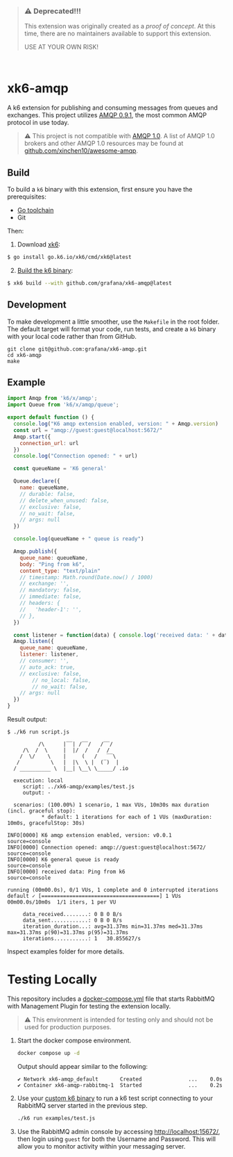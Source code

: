 > ### ⚠️ Deprecated!!!
>
> This extension was originally created as a _proof of concept_.
> At this time, there are no maintainers available to support this extension.
>
> USE AT YOUR OWN RISK!

<br />

# xk6-amqp

A k6 extension for publishing and consuming messages from queues and exchanges.
This project utilizes [AMQP 0.9.1](https://www.rabbitmq.com/tutorials/amqp-concepts.html), the most common AMQP protocol in use today.

> :warning: This project is not compatible with [AMQP 1.0](http://docs.oasis-open.org/amqp/core/v1.0/os/amqp-core-overview-v1.0-os.html).
> A list of AMQP 1.0 brokers and other AMQP 1.0 resources may be found at [github.com/xinchen10/awesome-amqp](https://github.com/xinchen10/awesome-amqp).

## Build

To build a `k6` binary with this extension, first ensure you have the prerequisites:

- [Go toolchain](https://go101.org/article/go-toolchain.html)
- Git

Then:

1. Download [xk6](https://github.com/grafana/xk6):
  ```bash
  $ go install go.k6.io/xk6/cmd/xk6@latest
  ```

2. [Build the k6 binary](https://github.com/grafana/xk6#command-usage):
  ```bash
  $ xk6 build --with github.com/grafana/xk6-amqp@latest
  ```

## Development
To make development a little smoother, use the `Makefile` in the root folder. The default target will format your code, run tests, and create a `k6` binary with your local code rather than from GitHub.

```shell
git clone git@github.com:grafana/xk6-amqp.git
cd xk6-amqp
make
```

## Example

```javascript
import Amqp from 'k6/x/amqp';
import Queue from 'k6/x/amqp/queue';

export default function () {
  console.log("K6 amqp extension enabled, version: " + Amqp.version)
  const url = "amqp://guest:guest@localhost:5672/"
  Amqp.start({
    connection_url: url
  })
  console.log("Connection opened: " + url)

  const queueName = 'K6 general'

  Queue.declare({
    name: queueName,
    // durable: false,
    // delete_when_unused: false,
    // exclusive: false,
    // no_wait: false,
    // args: null
  })

  console.log(queueName + " queue is ready")

  Amqp.publish({
    queue_name: queueName,
    body: "Ping from k6",
    content_type: "text/plain"
    // timestamp: Math.round(Date.now() / 1000)
    // exchange: '',
    // mandatory: false,
    // immediate: false,
    // headers: {
    //   'header-1': '',
    // },
  })

  const listener = function(data) { console.log('received data: ' + data) }
  Amqp.listen({
    queue_name: queueName,
    listener: listener,
    // consumer: '',
    // auto_ack: true,
    // exclusive: false,
		// no_local: false,
		// no_wait: false,
    // args: null
  })
}

```

Result output:

```plain
$ ./k6 run script.js

          /\      |‾‾| /‾‾/   /‾‾/
     /\  /  \     |  |/  /   /  /
    /  \/    \    |     (   /   ‾‾\
   /          \   |  |\  \ |  (‾)  |
  / __________ \  |__| \__\ \_____/ .io

  execution: local
     script: ../xk6-amqp/examples/test.js
     output: -

  scenarios: (100.00%) 1 scenario, 1 max VUs, 10m30s max duration (incl. graceful stop):
           * default: 1 iterations for each of 1 VUs (maxDuration: 10m0s, gracefulStop: 30s)

INFO[0000] K6 amqp extension enabled, version: v0.0.1    source=console
INFO[0000] Connection opened: amqp://guest:guest@localhost:5672/  source=console
INFO[0000] K6 general queue is ready                     source=console
INFO[0000] received data: Ping from k6                   source=console

running (00m00.0s), 0/1 VUs, 1 complete and 0 interrupted iterations
default ✓ [======================================] 1 VUs  00m00.0s/10m0s  1/1 iters, 1 per VU

     data_received........: 0 B 0 B/s
     data_sent............: 0 B 0 B/s
     iteration_duration...: avg=31.37ms min=31.37ms med=31.37ms max=31.37ms p(90)=31.37ms p(95)=31.37ms
     iterations...........: 1   30.855627/s

```

Inspect examples folder for more details.

# Testing Locally

This repository includes a [docker-compose.yml](./docker-compose.yml) file that starts RabbitMQ with Management Plugin for testing the extension locally.

> :warning: This environment is intended for testing only and should not be used for production purposes.

1. Start the docker compose environment.
   ```bash
   docker compose up -d
   ```
   Output should appear similar to the following:
   ```shell
   ✔ Network xk6-amqp_default       Created               ...    0.0s
   ✔ Container xk6-amqp-rabbitmq-1  Started               ...    0.2s
   ```
2. Use your [custom k6 binary](#build) to run a k6 test script connecting to your RabbitMQ server started in the previous step.
   ```bash
   ./k6 run examples/test.js
   ```
3. Use the RabbitMQ admin console by accessing [http://localhost:15672/](http://localhost:15672/), then login using `guest` for both the Username and Password.
   This will allow you to monitor activity within your messaging server.
